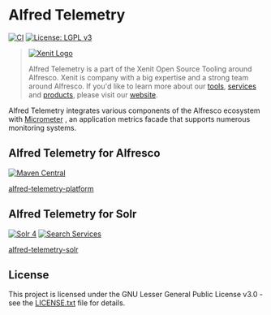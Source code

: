 # Alfred Telemetry

[![CI](https://github.com/xenit-eu/alfred-telemetry/actions/workflows/ci.yml/badge.svg)](https://github.com/xenit-eu/alfred-telemetry/actions/workflows/ci.yml)
[![License: LGPL v3](https://img.shields.io/badge/License-LGPL%20v3-blue.svg)](https://www.gnu.org/licenses/lgpl-3.0)

> [![Xenit Logo](https://xenit.eu/wp-content/uploads/2017/09/XeniT_Website_Logo.png)](https://xenit.eu/open-source)
> 
> Alfred Telemetry is a part of the Xenit Open Source Tooling around Alfresco. Xenit is company with a big expertise and
> a strong team
> around Alfresco. If you'd like to learn more about our [tools](https://xenit.eu/open-source), [services](https://xenit.eu/alfresco) and [products](https://xenit.eu/alfresco-products), please visit our [website](https://xenit.eu).

Alfred Telemetry integrates various components of the Alfresco ecosystem with [Micrometer](https://micrometer.io/)
, an application metrics facade that supports numerous monitoring systems.

## Alfred Telemetry for Alfresco

[![Maven Central](https://img.shields.io/maven-central/v/eu.xenit.alfred.telemetry/alfred-telemetry-platform.svg)](http://search.maven.org/#search%7Cga%7C1%7Cg%3A%22eu.xenit.alfred.telemetry%22%20AND%20a%3A%22alfred-telemetry-platform%22)

[alfred-telemetry-platform](alfred-telemetry-platform)

## Alfred Telemetry for Solr

[![Solr 4](https://img.shields.io/maven-central/v/eu.xenit.alfred.telemetry/alfred-telemetry-solr4.svg?label=Solr4)](http://search.maven.org/#search%7Cga%7C1%7Cg%3A%22eu.xenit.alfred.telemetry%22%20AND%20a%3A%22alfred-telemetry-solr4%22)
[![Search Services](https://img.shields.io/maven-central/v/eu.xenit.alfred.telemetry/alfred-telemetry-solr6.svg?label=SearchServices)](http://search.maven.org/#search%7Cga%7C1%7Cg%3A%22eu.xenit.alfred.telemetry%22%20AND%20a%3A%22alfred-telemetry-solr6%22)

[alfred-telemetry-solr](alfred-telemetry-solr)

## License

This project is licensed under the GNU Lesser General Public License v3.0 - see the [LICENSE.txt](LICENSE.txt) file for details.

